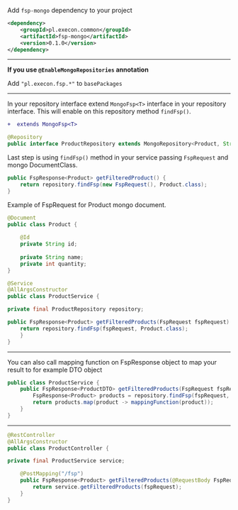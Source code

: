 
Add `fsp-mongo` dependency to your project

```xml
<dependency>
    <groupId>pl.execon.common</groupId>
    <artifactId>fsp-mongo</artifactId>
    <version>0.1.0</version>
</dependency>
```

---
**If you use `@EnableMongoRepositories` annotation**

Add `"pl.execon.fsp.*"` to `basePackages`

---

In your repository interface extend `MongoFsp<T>` interface in your repository interface. This will enable on this repository method `findFsp()`.

```diff
+  extends MongoFsp<T>
```

```java
@Repository
public interface ProductRepository extends MongoRepository<Product, String>,  MongoFsp<Product>{}
```

Last step is using `findFsp()` method in your service passing `FspRequest` and mongo DocumentClass.

```java
public FspResponse<Product> getFilteredProduct() {
    return repository.findFsp(new FspRequest(), Product.class);
}
```

Example of FspRequest for Product mongo document.
```java
@Document
public class Product {
    
    @Id
    private String id;
    
    private String name;
    private int quantity;
}    
```

```java
@Service
@AllArgsConstructor
public class ProductService {

private final ProductRepository repository;

public FspResponse<Product> getFilteredProducts(FspRequest fspRequest) {
    return repository.findFsp(fspRequest, Product.class);
    }
}
```
---
You can also call mapping function on FspResponse object to map your result to for example DTO object

```java
public class ProductService {
    public FspResponse<ProductDTO> getFilteredProducts(FspRequest fspRequest) {
        FspResponse<Product> products = repository.findFsp(fspRequest, Product.class);
        return products.map(product -> mappingFunction(product));
    }
}
```
---

```java
@RestController
@AllArgsConstructor
public class ProductController {

private final ProductService service;

    @PostMapping("/fsp")
    public FspResponse<Product> getFilteredProducts(@RequestBody FspRequest fspRequest) {
        return service.getFilteredProducts(fspRequest);
    }
}
```
